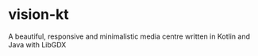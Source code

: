 # vision-kt
A beautiful, responsive and minimalistic media centre written in Kotlin and Java with LibGDX
